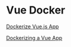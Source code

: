 # Vue Docker

[Dockerize Vue.js App](https://vuejs.org/v2/cookbook/dockerize-vuejs-app.html)

[Dockerizing a Vue App](https://mherman.org/blog/dockerizing-a-vue-app/)

